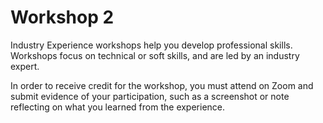 # Workshop 2

Industry Experience workshops help you develop professional skills. Workshops focus on technical or soft skills, and are led by an industry expert.

In order to receive credit for the workshop, you must attend on Zoom and submit evidence of your participation, such as a screenshot or note reflecting on what you learned from the experience.

